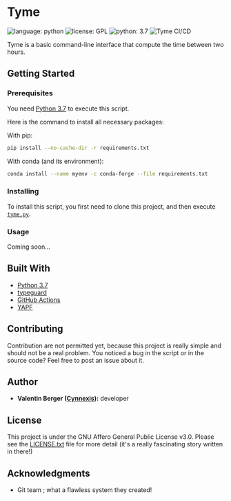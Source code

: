 # Tyme

![language: python][shield-language] ![license: GPL][shield-license] ![python: 3.7][shield-python-version] ![Tyme CI/CD](https://github.com/Cynnexis/tyme/workflows/Tyme%20CI/CD/badge.svg)

Tyme is a basic command-line interface that compute the time between two hours.

## Getting Started

### Prerequisites

You need [Python 3.7][python 3.7] to execute this script.

Here is the command to install all necessary packages:

With pip:

```bash
pip install --no-cache-dir -r requirements.txt
```

With conda (and its environment):

```bash
conda install --name myenv -c conda-forge --file requirements.txt
```

### Installing

To install this script, you first need to clone this project, and
then execute [`tyme.py`](https://github.com/Cynnexis/tyme/blob/master/tyme.py).

### Usage

Coming soon...

## Built With

* [Python 3.7][python 3.7]
* [typeguard][typeguard]
* [GitHub Actions][githubactions]
* [YAPF][yapf]

## Contributing

Contribution are not permitted yet, because this project is
really simple and should not be a real problem. You noticed a bug
in the script or in the source code? Feel free to post an issue
about it.

## Author

* **Valentin Berger ([Cynnexis](https://github.com/Cynnexis)):** developer

## License

This project is under the GNU Affero General Public License v3.0.
Please see the [LICENSE.txt](https://github.com/Cynnexis/tyme/blob/master/LICENSE.txt)
file for more detail (it's a really fascinating story written in
there!)

## Acknowledgments

* Git team ; what a flawless system they created!

[python 3.7]: https://www.python.org/downloads/release/python-374/
[typeguard]: https://pypi.org/project/typeguard/
[gitpython]: https://gitpython.readthedocs.io/en/stable/index.html
[githubactions]: https://github.com/features/actions
[yapf]: https://github.com/google/yapf
[shield-language]: https://img.shields.io/badge/language-python-yellow.svg
[shield-license]: https://img.shields.io/badge/license-GPL-blue.svg
[shield-python-version]: https://img.shields.io/badge/python-3.7-yellow.svg
